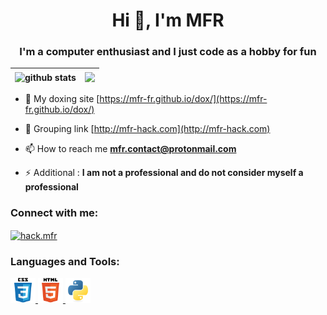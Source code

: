 <h1 align="center">Hi 👋, I'm MFR</h1>
<h3 align="center">I'm a computer enthusiast and I just code as a hobby for fun</h3>

| <img align="center" src="https://github-readme-stats.vercel.app/api?username=mfr-fr&theme=buefy&show_icons=true" alt="github stats" /></a> | <img align="center" src="https://github-readme-stats.vercel.app/api/top-langs/?username=mfr-fr&layout=compact" /></a> |
| ------------- | ------------- |


- 📝 My doxing site [https://mfr-fr.github.io/dox/](https://mfr-fr.github.io/dox/)

- 📄 Grouping link [http://mfr-hack.com](http://mfr-hack.com)

- 📫 How to reach me **mfr.contact@protonmail.com**

- ⚡ Additional : **I am not a professional and do not consider myself a professional**

<h3 align="left">Connect with me: </h3>
<p align="left">
<a href="https://instagram.com/hack.mfr" target="blank"><img align="center" src="https://raw.githubusercontent.com/rahuldkjain/github-profile-readme-generator/master/src/images/icons/Social/instagram.svg" alt="hack.mfr" height="30" width="40" /></a>
</p>

<h3 align="left">Languages and Tools:</h3>
<p align="left"> <a href="https://www.w3schools.com/css/" target="_blank" rel="noreferrer"> <img src="https://raw.githubusercontent.com/devicons/devicon/master/icons/css3/css3-original-wordmark.svg" alt="css3" width="40" height="40"/> </a> <a href="https://www.w3.org/html/" target="_blank" rel="noreferrer"> <img src="https://raw.githubusercontent.com/devicons/devicon/master/icons/html5/html5-original-wordmark.svg" alt="html5" width="40" height="40"/> </a> </a> <a href="https://www.python.org" target="_blank" rel="noreferrer"> <img src="https://raw.githubusercontent.com/devicons/devicon/master/icons/python/python-original.svg" alt="python" width="40" height="40"/> </a> </p>
